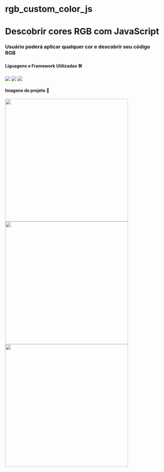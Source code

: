 # rgb_custom_color_js

<h1>Descobrir cores RGB com JavaScript</h1>

<h3>Usuário poderá aplicar qualquer cor e descobrir seu código RGB<h3>

<h4>Liguagens e Framework Utilizadas 🛠</h4>

<a href=''><img src="https://img.shields.io/badge/CSS3-1572B6?style=for-the-badge&logo=css3&logoColor=white"></a>
<a href=''><img src="https://img.shields.io/badge/HTML5-E34F26?style=for-the-badge&logo=html5&logoColor=white"></a>
<a href=''><img src="https://img.shields.io/badge/JavaScript-323330?style=for-the-badge&logo=javascript&logoColor=F7DF1E"></a>

<h4>Imagens do projeto 📸</h4>

<img width="400" src="https://user-images.githubusercontent.com/83100757/197305193-8ef33ad1-b13b-4a0c-911c-6d89fabe95b9.png">
<img width="400" src="https://user-images.githubusercontent.com/83100757/197305237-b4f6d016-08c9-4323-a1db-11730f49bee8.png">
<img width="400" src="https://user-images.githubusercontent.com/83100757/197305270-ebed682b-477f-43ee-8443-1e52e333e892.png">
